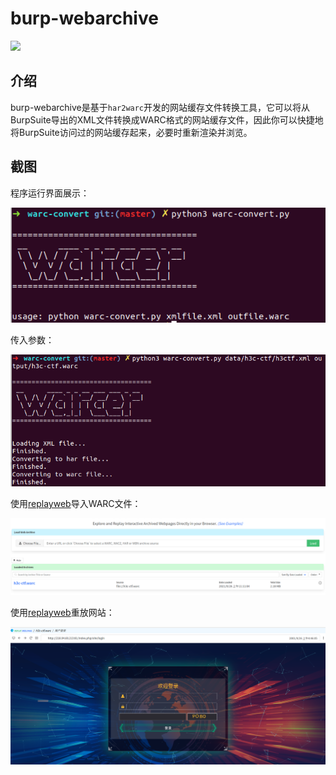 # burp-webarchive

<img src="https://img.shields.io/badge/python-3.x-blue" style="margin: 0;">

## 介绍

burp-webarchive是基于`har2warc`开发的网站缓存文件转换工具，它可以将从BurpSuite导出的XML文件转换成WARC格式的网站缓存文件，因此你可以快捷地将BurpSuite访问过的网站缓存起来，必要时重新渲染并浏览。

## 截图

程序运行界面展示：

![](./docs/help.png)

传入参数：

![](./docs/test.png)

使用[replayweb](https://replayweb.page/)导入WARC文件：

![](./docs/import.png)

使用[replayweb](https://replayweb.page/)重放网站：

![](./docs/review.png)